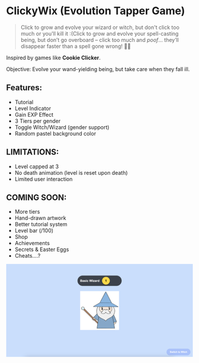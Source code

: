 # ClickyWix (Evolution Tapper Game)

> Click to grow and evolve your wizard or witch, but don't click too much or you'll kill it :(Click to grow and evolve your spell-casting being, but don’t go overboard – click too much and *poof*… they’ll disappear faster than a spell gone wrong! 🙈✨

Inspired by games like **Cookie Clicker**.

Objective: Evolve your wand-yielding being, but take care when they fall ill.

## Features:
- Tutorial
- Level Indicator
- Gain EXP Effect
- 3 Tiers per gender
- Toggle Witch/Wizard (gender support)
- Random pastel background color

## LIMITATIONS:
- Level capped at 3
- No death animation (level is reset upon death)
- Limited user interaction

## COMING SOON:
- More tiers
- Hand-drawn artwork
- Better tutorial system
- Level bar (/100)
- Shop
- Achievements
- Secrets & Easter Eggs
- Cheats....?

![alt preview](https://github.com/incognitobot-official/clicky-wix/blob/main/preview.png?raw=true)
